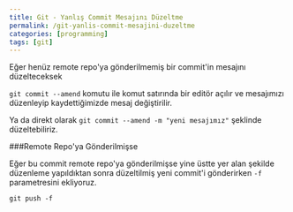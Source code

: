 ```yaml
---
title: Git - Yanlış Commit Mesajını Düzeltme
permalink: /git-yanlis-commit-mesajini-duzeltme
categories: [programming]
tags: [git]
---
```


Eğer henüz remote repo'ya gönderilmemiş bir commit'in mesajını düzelteceksek

`git commit --amend` komutu ile komut satırında bir editör açılır ve mesajımızı düzenleyip kaydettiğimizde mesaj değiştirilir.

Ya da direkt olarak `git commit --amend -m "yeni mesajımız"` şeklinde düzeltebiliriz.

###Remote Repo'ya Gönderilmişse

Eğer bu commit remote repo'ya gönderilmişse yine üstte yer alan şekilde düzenleme yapıldıktan sonra düzeltilmiş yeni commit'i gönderirken `-f` parametresini ekliyoruz.

`git push -f`